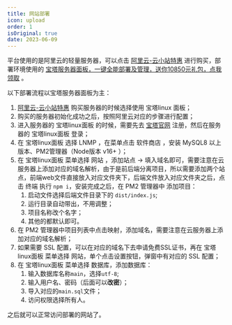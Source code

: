 ```yaml
---
title: 网站部署
icon: upload
order: 1
isOriginal: true
date: 2023-06-09
---
```


平台使用的是阿里云的轻量服务器，可以点击 [阿里云-云小站特惠](https://www.aliyun.com/minisite/goods?spm=5176.11533457.J_1089570.8.140753333LxW4Y) 进行购买，部署环境使用的 [宝塔服务器面板，一键全能部署及管理，送你10850元礼包，点我领取](https://www.bt.cn/?invite_code=M19qbWF0Y24=) 。

以下部署流程以宝塔服务器面板为主：

1. [阿里云-云小站特惠](https://www.aliyun.com/minisite/goods?spm=5176.11533457.J_1089570.8.140753333LxW4Y) 购买服务器的时候选择使用 宝塔linux 面板；
2. 购买的服务器初始化成功之后，按照阿里云对应的步骤进行配置；
3. 进入服务器的 宝塔linux面板 的时候，需要先去 [宝塔官网](https://www.bt.cn/?invite_code=M19qbWF0Y24=) 注册，然后在服务器的 宝塔linux面板 登录；
4. 在 宝塔linux面板 选择 LNMP ，在菜单点击 软件商店 ，安装 MySQL8 以上版本、PM2管理器（Node版本 v16+ ）；
5. 在 宝塔linux面板 菜单选择 网站 ，添加站点 -> 填入域名即可，需要注意在云服务器上添加对应的域名解析，由于是前后端分离项目，所以需要添加两个站点，前端web文件直接放入对应文件夹下，后端文件放入对应文件夹之后，点击 终端 执行 `npm i`，安装完成之后，在 PM2 管理器中 添加项目：
   1. 启动文件选择后端文件目录下的 `dist/index.js`;
   2. 运行目录自动带出，不用调整；
   3. 项目名称改个名字；
   4. 其他的都默认即可。
6. 在 PM2 管理器中项目列表中点击映射，添加域名，需要注意在云服务器上添加对应的域名解析；
7. 如果需要 SSL 配置，可以在对应的域名下去申请免费SSL证书，再在 宝塔linux面板 菜单选择 网站，单个点击设置按钮，弹窗中有对应的 SSL 配置；
8. 在 宝塔linux面板 菜单选择 数据库，添加数据库：
   1. 输入数据库名称`main`，选择`utf-8`;
   2. 输入用户名、密码（后面可以**改密**）；
   3. 导入对应的`main.sql`文件；
   4. 访问权限选择所有人。

之后就可以正常访问部署的网站了。
